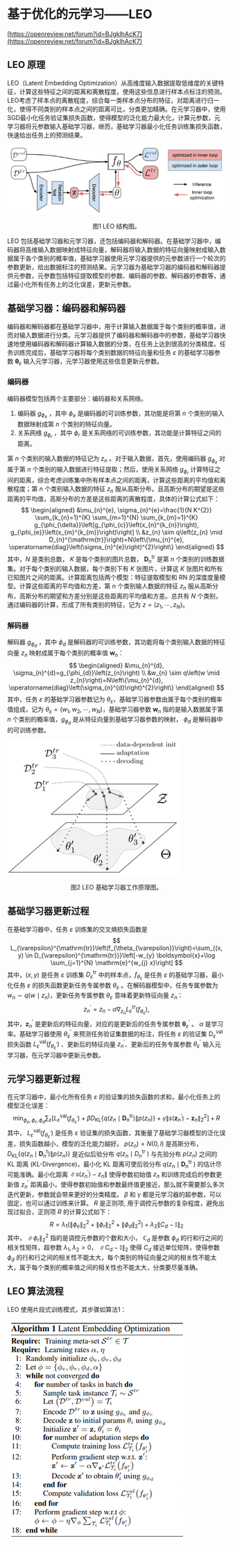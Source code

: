 # 基于优化的元学习——LEO

[https://openreview.net/forum?id=BJgklhAcK7](https://openreview.net/forum?id=BJgklhAcK7)

## LEO 原理
LEO（Latent Embedding Optimization）从高维度输入数据提取低维度的关键特征，计算这些特征之间的距离和离散程度，使用这些信息进行样本点标注的预测。LEO考虑了样本点的离散程度，综合每一类样本点分布的特征，对距离进行归一化，使得不同类别的样本点之间的距离可比，分类更加精确。在元学习器中，使用SGD最小化任务验证集损失函数，使得模型的泛化能力最大化，计算元参数，元学习器将元参数输入基础学习器，继而，基础学习器最小化任务训练集损失函数，快速给出任务上的预测结果。

![](../../images/meta_learning/LEO/Fig1.png)
<center>
图1	LEO 结构图。
</center>

LEO 包括基础学习器和元学习器，还包括编码器和解码器。在基础学习器中，编码器将高维输入数据映射成特征向量，解码器将输入数据的特征向量映射成输入数据属于各个类别的概率值，基础学习器使用元学习器提供的元参数进行一个轮次的参数更新，给出数据标注的预测结果。元学习器为基础学习器的编码器和解码器提供元参数，元参数包括特征提取模型的参数、编码器的参数、解码器的参数等，通过最小化所有任务上的泛化误差，更新元参数。

## 基础学习器：编码器和解码器

编码器和解码器都在基础学习器中，用于计算输入数据属于每个类别的概率值，进而对输入数据进行分类。元学习器提供了编码器和解码器中的参数，基础学习器快速地使用编码器和解码器计算输入数据的分类，在任务上达到很高的分类精度。任务训练完成后，基础学习器将每个类别数据的特征向量和任务 $\varepsilon$ 的基础学习器参数 $\boldsymbol{\theta}_{\varepsilon}$ 输入元学习器，元学习器使用这些信息更新元参数。

### 编码器
编码器模型包括两个主要部分：编码器和关系网络。
1. 编码器 $g_{\phi_{e}}$ ，其中 $\phi_{e}$ 是编码器的可训练参数，其功能是将第 $n$ 个类别的输入数据映射成第 $n$ 个类别的特征向量。
2. 关系网络 $g_{\phi_{r}}$ ，其中 $\phi_{r}$ 是关系网络的可训练参数，其功能是计算特征之间的距离。

第 $n$ 个类别的输入数据的特征记为 $z_{n}$ 。对于输入数据，首先，使用编码器 $g_{\phi_{e}}$ 对属于第 $n$ 个类别的输入数据进行特征提取；然后，使用关系网络 $g_{\phi_r}$ 计算特征之间的距离，综合考虑训练集中所有样本点之间的距离，计算这些距离的平均值和离散程度；第 $n$ 个类别输入数据的特征 $z_{n}$ 服从高斯分布，且高斯分布的期望是这些距离的平均值，高斯分布的方差是这些距离的离散程度，具体的计算公式如下：
$$
\begin{aligned}
&\mu_{n}^{e}, \sigma_{n}^{e}=\frac{1}{N K^{2}} \sum_{k_{n}=1}^{K} \sum_{m=1}^{N} \sum_{k_{m}=1}^{K} g_{\phi_{\delta}}\left[g_{\phi_{c}}\left(x_{n}^{k_{n}}\right), g_{\phi_{e}}\left(x_{m}^{k_{m}}\right)\right] \\
&z_{n} \sim q\left(z_{n} \mid D_{n}^{\mathrm{tr}}\right)=N\left\{\mu_{n}^{e}, \operatorname{diag}\left(\sigma_{n}^{e}\right)^{2}\right\}
\end{aligned}
$$
其中，$N$ 是类别总数， $K$ 是每个类别的图片总数， $\boldsymbol{D}_{n}^{\mathrm{tr}}$ 是第 $n$ 个类别的训练数据集。对于每个类别的输入数据，每个类别下有 $K$ 张图片，计算这 $K$ 张图片和所有已知图片之间的距离。计算距离包括两个模型：特征提取模型和 $\mathrm{RN}$ 的深度度量模型。计算这些距离的平均值和方差，第 $n$ 个类别输人数据的特征 $z_{n}$ 服从高斯分布，高斯分布的期望和方差分别是这些距离的平均值和方差。总共有 $N$ 个类别，通过编码器的计算，形成了所有类别的特征，记为 $z=\left(z_{1}, \cdots, z_{N}\right)$。

### 解码器
解码器 $g_{\phi_{d}}$ ，其中 $\phi_{d}$ 是解码器的可训练参数，其功能将每个类别输入数据的特征向量 $z_{n}$ 映射成属于每个类别的概率值 $\boldsymbol{w}_{n}$：
$$
\begin{aligned}
&\mu_{n}^{d}, \sigma_{n}^{d}=g_{\phi_{d}}\left(z_{n}\right) \\
&w_{n} \sim q\left(w \mid z_{n}\right)=N\left\{\mu_{n}^{d}, \operatorname{diag}\left(\sigma_{n}^{d}\right)^{2}\right\}
\end{aligned}
$$
其中，任务 $\varepsilon$ 的基础学习器参数记为 $\theta_{\varepsilon}$，基础学习器参数由属于每个类别的概率值组成，记为 $\theta_{\varepsilon}=\left(w_{1}, w_{2}, \cdots, w_{N}\right)$，基础学习器参数 $\boldsymbol{w}_{n}$ 指的是输入数据属于第 $n$ 个类别的概率值，$g_{\phi_{d}}$ 是从特征向量到基础学习器参数的映射， $\phi_{d}$ 是解码器中的可训练参数。

![](../../images/meta_learning/LEO/Fig2.png)
<center>
图2	LEO 基础学习器工作原理图。
</center>

##  基础学习器更新过程
在基础学习器中，任务 $\varepsilon$ 训练集的交叉熵损失函数是
$$
L_{\varepsilon}^{\mathrm{tr}}\left(f_{\theta_{\varepsilon}}\right)=\sum_{(x, y) \in D_{\varepsilon}^{\mathrm{tr}}}\left[-w_{y} \boldsymbol{x}+\log \sum_{j=1}^{N} \mathrm{e}^{w_{j} x}\right]
$$
其中，$(x, y)$ 是任务 $\varepsilon$ 训练集 $D_{\varepsilon}^{\mathrm{tr}}$ 中的样本点，$f_{\theta_{\varepsilon}}$ 是任务 $\varepsilon$ 的基础学习器，最小化任务 $\varepsilon$ 的损失函数更新任务专属参数 $\theta_{\varepsilon}$ 。在解码器模型中，任务专属参数为 $w_{n} \sim q\left(w \mid z_{n}\right)$，更新任务专属参数 $\theta_{\varepsilon}$ 意味着更新特征向量 $z_{n}$：
$$
z_{n}^{\prime}=z_{n}-\alpha \nabla_{z_{n}} L_{\varepsilon}^{t r}\left(f_{\theta_{\varepsilon}}\right),
$$
其中，$\boldsymbol{z}_{n}^{\prime}$ 是更新后的特征向量，对应的是更新后的任务专属参数 $\boldsymbol{\theta}_{\varepsilon}^{\prime}$ 。 $\alpha$ 是学习率。基础学习器使用 $\theta_{\varepsilon}^{\prime}$ 来预测任务验证集数据的标注，将任务 $\varepsilon$ 的验证集 $\mathrm{D}_{\varepsilon}^{\mathrm{val}}$ 损失函数 $L_{\varepsilon}^{\mathrm{val}}\left(f_{\theta_{\varepsilon}^{\prime}}\right)$ 、更新后的特征向量 $z_{n}^{\prime}$、更新后的任务专属参数 $\theta_{\varepsilon}^{\prime}$ 输入元学习器，在元学习器中更新元参数。

##  元学习器更新过程
在元学习器中，最小化所有任务 $\varepsilon$ 的验证集的损失函数的求和，最小化任务上的模型泛化误差：
$$
\min _{\phi_{e}, \phi_{r}, \phi_{d}} \sum_{\varepsilon}\left[L_{\varepsilon}^{\mathrm{val}}\left(f_{\theta_{\varepsilon}^{\prime}}\right)+\beta D_{\mathrm{KL}}\left\{q\left(z_{n} \mid \boldsymbol{D}_{n}^{\mathrm{tr}}\right) \| p\left(z_{n}\right)\right\}+\gamma\left\|s\left(\boldsymbol{z}_{n}^{\prime}\right)-\boldsymbol{z}_{n}\right\|_{2}^{2}\right]+R
$$
其中， $L_{\varepsilon}^{\mathrm{val}}\left(f_{\theta_{\varepsilon}^{\prime}}\right)$ 是任务 $\varepsilon$ 验证集的损失函数，其衡量了基础学习器模型的泛化误差，损失函数越小，模型的泛化能力越好。 $p\left(z_{n}\right)=N(0, I)$ 是高斯分布，$D_{\mathrm{KL}}\left\{q\left(z_{n} \mid \boldsymbol{D}_{n}^{\mathrm{t}}\right) \| p\left(z_{n}\right)\right\}$ 是近似后验分布 $q\left(z_{n} \mid D_{n}^{\text {tr }}\right)$ 与先验分布 $p\left(z_{n}\right)$ 之间的 KL 距离 (KL-Divergence)，最小化 $\mathrm{KL}$ 距离可使后验分布 $q\left(z_{n} \mid \boldsymbol{D}_{n}^{\text {tr }}\right)$ 的估计尽可能准确。最小化距离 $\left\|s\left(z_{n}^{\prime}\right)-z_{n}\right\|$ 使得参数初始值 $z_{n}$ 和训练完成后的参数更新值 $z_{n}^{\prime}$ 距离最小，使得参数初始值和参数最终值更接近，那么就不需要那么多次迭代更新，参数就会带来更好的分类精度。 $\beta$ 和 $\gamma$ 都是元学习器的超参数，可以固定，也可以通过训练来计算。 $R$ 是正则项, 用于调控元参数的复杂程度，避免出现过拟合，正则项 $R$ 的计算公式如下：
$$
R=\lambda_{1}\left(\left\|\phi_{e}\right\|_{2}^{2}+\left\|\phi_{r}\right\|_{2}^{2}+\left\|\phi_{d}\right\|_{2}^{2}\right)+\lambda_{2}\left\|C_{d}-\mathbb{I}\right\|_{2}
$$
其中， $\left\|\phi_{r}\right\|_{2}^{2}$ 指的是调控元参数的个数和大小， $\mathbb{C}_{d}$ 是参数 $\phi_{d}$ 的行和行之间的相关性矩阵，超参数 $\lambda_{1},\lambda_{2}>0$， $\left\|C_{d}-\mathbb{I}\right\|_{2}$ 使得 $C_{d}$ 接近单位矩阵，使得参数 $\phi_{d}$ 的行和行之间的相关性不能太大，每个类别的特征向量之间的相关性不能太大，属于每个类别的概率值之间的相关性也不能太大，分类要尽量准确。

## LEO 算法流程
LEO 使用片段式训练模式，其步骤如算法1： 

![](../../images/meta_learning/LEO/Fig3.png)






